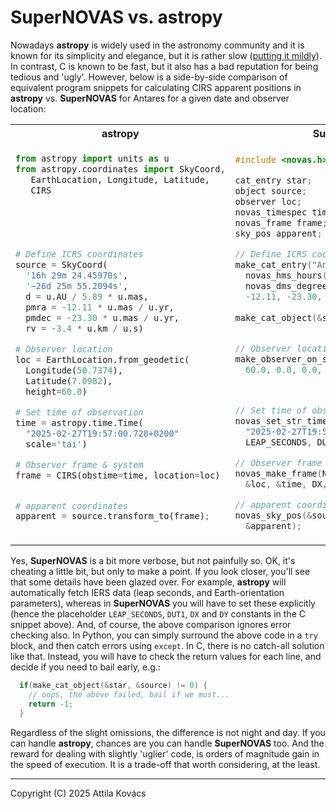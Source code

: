 # SuperNOVAS vs. astropy

Nowadays __astropy__ is widely used in the astronomy community and it is known for its simplicity and elegance, but it 
is rather slow ([putting it mildly](https://github.com/Smithsonian/SuperNOVAS#benchmarks)). In contrast, C is known to 
be fast, but it also has a bad reputation for being tedious and 'ugly'. However, below is a side-by-side comparison of 
equivalent program snippets for calculating CIRS apparent positions in __astropy__ vs. __SuperNOVAS__ for Antares for a 
given date and observer location:

<table>
<tr>
<th><b>astropy</b></th>
<th><b>SuperNOVAS</b></th>
</tr>
<tr>
<td>

```python
from astropy import units as u
from astropy.coordinates import SkyCoord,
   EarthLocation, Longitude, Latitude,
   CIRS
   
   
   
   
   
# Define ICRS coordinates
source = SkyCoord(
  '16h 29m 24.45970s', 
  '−26d 25m 55.2094s',
  d = u.AU / 5.89 * u.mas,
  pmra = -12.11 * u.mas / u.yr,
  pmdec = -23.30 * u.mas / u.yr,
  rv = -3.4 * u.km / u.s)

# Observer location
loc = EarthLocation.from_geodetic(
  Longitude(50.7374), 
  Latitude(7.0982), 
  height=60.0)

# Set time of observation
time = astropy.time.Time(
  "2025-02-27T19:57:00.728+0200"
  scale='tai')

# Observer frame & system
frame = CIRS(obstime=time, location=loc)


# apparent coordinates
apparent = source.transform_to(frame);
 
```

</td>
<td>








```c
#include <novas.h>

cat_entry star;
object source;
observer loc;
novas_timespec time;
novas_frame frame;
sky_pos apparent;

// Define ICRS coordinates
make_cat_entry("Antares", "ICRS", 1, 
  novas_hms_hours("16h 29m 24.45970s"), 
  novas_dms_degrees("−26d 25m 55.2094s"),
  -12.11, -23.30, 5.89, -3.4, &star);
  
make_cat_object(&star, &source);


// Observer location
make_observer_on_surface(50.7374, 7.0982, 
  60.0, 0.0, 0.0, &loc);



// Set time of observation
novas_set_str_time(NOVAS_TAI,
  "2025-02-27T19:57:00.728+0200", 
  LEAP_SECONDS, DUT1, &time);

// Observer frame
novas_make_frame(NOVAS_FULL_ACCURACY, 
  &loc, &time, DX, DY, &frame);

// apparent coordinates
novas_sky_pos(&source, &frame, NOVAS_CIRS, 
  &apparent);
```

</td>
</tr>
</table>

Yes, __SuperNOVAS__ is a bit more verbose, but not painfully so. OK, it's cheating a little bit, but only to make a 
point. If you look closer, you'll see that some details have been glazed over. For example, __astropy__  will 
automatically fetch IERS data (leap seconds, and Earth-orientation parameters), whereas in __SuperNOVAS__ you will 
have to set these explicitly (hence the placeholder `LEAP_SECONDS`, `DUT1`, `DX` and `DY` constants in the C snippet 
above). And, of course, the above comparison ignores error checking also. In Python, you can simply surround the above 
code in a `try` block, and then catch errors using `except`. In C, there is no catch-all solution like that. Instead, 
you will have to check the return values for each line, and decide if you need to bail early, e.g.:

```c
  if(make_cat_object(&star, &source) != 0) {
    // oops, the above failed, bail if we must...
    return -1;
  }
``` 

Regardless of the slight omissions, the difference is not night and day. If you can handle __astropy__, chances are 
you can handle __SuperNOVAS__ too. And the reward for dealing with slightly 'uglier' code, is orders of magnitude gain 
in the speed of execution. It is a trade-off that worth considering, at the least.

-----------------------------------------------------------------------------
Copyright (C) 2025 Attila Kovács



